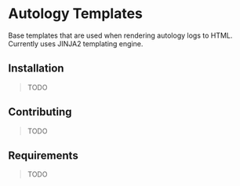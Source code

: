 # Autology Templates

Base templates that are used when rendering autology logs to HTML.  Currently uses JINJA2 templating engine.

## Installation

> TODO

## Contributing

> TODO

## Requirements

> TODO

